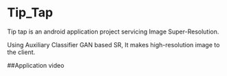 # Tip_Tap
Tip tap is an android application project servicing Image Super-Resolution.

Using Auxiliary Classifier GAN based SR, It makes high-resolution image to the client.

##Application video

